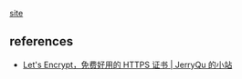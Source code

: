 


[site](https://diandiandidi.info/)



## references

- [Let&#39;s Encrypt，免费好用的 HTTPS 证书 | JerryQu 的小站](https://imququ.com/post/letsencrypt-certificate.html)